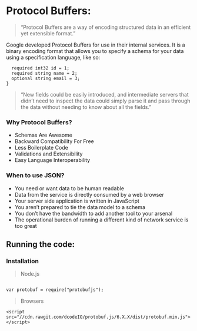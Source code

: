 # Protocol Buffers:

> “Protocol Buffers are a way of encoding structured data in an efficient yet extensible format.”

Google developed Protocol Buffers for use in their internal services. It is a binary encoding format that allows you to specify a schema for your data using a specification language, like so:

```message Person {
  required int32 id = 1;
  required string name = 2;
  optional string email = 3;
}
```
> “New fields could be easily introduced, and intermediate servers that didn’t need to inspect the data could simply parse it and pass through the data without needing to know about all the fields.”

### Why Protocol Buffers?

* Schemas Are Awesome
* Backward Compatibility For Free
* Less Boilerplate Code
* Validations and Extensibility
* Easy Language Interoperability

### When to use JSON?
* You need or want data to be human readable
* Data from the service is directly consumed by a web browser
* Your server side application is written in JavaScript
* You aren’t prepared to tie the data model to a schema
* You don’t have the bandwidth to add another tool to your arsenal
* The operational burden of running a different kind of network service is too great


## Running the code:

### Installation 
> Node.js

```npm install protobufjs [--save --save-prefix=~]
```
```html 
var protobuf = require("protobufjs");
```

> Browsers

```<script src="//cdn.rawgit.com/dcodeIO/protobuf.js/6.X.X/dist/protobuf.js"></script>
<script src="//cdn.rawgit.com/dcodeIO/protobuf.js/6.X.X/dist/protobuf.min.js"></script>
```


